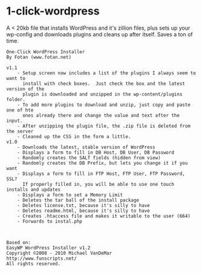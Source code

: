 1-click-wordpress
=================

A &lt; 20kb file that installs WordPress and it's zillion files, plus sets up your wp-config and downloads plugins and cleans up after itself.  Saves a ton of time.


	One-Click WordPress Installer 
	By Fotan (www.fotan.net)
	
	v1.1
		- Setup screen now includes a list of the plugins I always seem to want to 
		  install with check boxes.  Just check the box and the latest version of the 
		  plugin is downloaded and unzipped in the wp-content/plugins folder.
		- To add more plugins to download and unzip, just copy and paste one of hte
		  ones already there and change the value and text after the input.
		- After unzipping the plugin file, the .zip file is deleted from the server
		- Cleaned up the CSS in the form a little.
	v1.0
		- Downloads the latest, stable version of WordPress
		- Displays a form to fill in DB Host, DB User, DB Password
		- Randomly creates the SALT fields (hidden from view)
		- Randomly creates the DB Prefix, but lets you change it if you want
		- Displays a form to fill in FTP Host, FTP User, FTP Password, SSL?  
		  If properly filled in, you will be able to use one touch installs and updates
		- Displays a form to set a Memory Limit
		- Deletes the tar ball of the install package
		- Deletes license.txt, because it's silly to have
		- Deletes readme.html, because it's silly to have
		- Creates .htaccess file and makes it writable to the user (664)
		- Forwards to instal.php
	
	
	
	Based on:	
	EasyWP WordPress Installer v1.2          
	Copyright ©2008 - 2010 Michael VanDeMar  
	http://www.funscripts.net/               
	All rights reserved.                     
